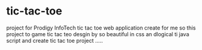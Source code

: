 # tic-tac-toe
project for Prodigy InfoTech
tic tac toe web application  create for me 
so this project to game tic tac teo desgin by so beautiful  in css 
an dlogical ti java script  and create tic tac toe project .....

